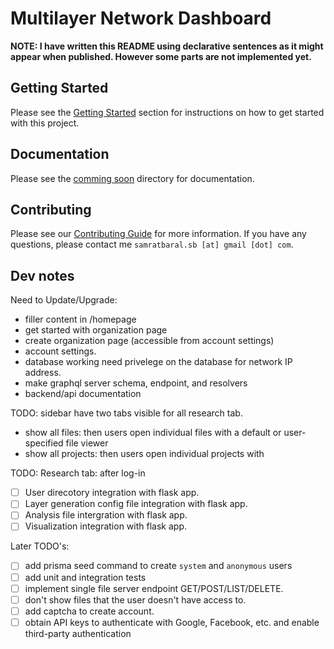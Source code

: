 # Multilayer Network Dashboard

**NOTE: I have written this README using declarative sentences as it might appear when published. However some parts are not implemented yet.**

## Getting Started

Please see the [Getting Started](<Readme.md>) section for instructions on how to get started with this project.

## Documentation

Please see the [comming soon](<Readme.md>) <url> directory for documentation.

## Contributing

Please see our [Contributing Guide](<Readme.md>) for more information. If you have any questions, please contact me `samratbaral.sb [at] gmail [dot] com`.

## Dev notes

Need to Update/Upgrade:
- filler content in /homepage
- get started with organization page
- create organization page (accessible from account settings)
- account settings.
- database working need privelege on the database for network IP address.
- make graphql server schema, endpoint, and resolvers
- backend/api documentation

TODO: sidebar have two tabs visible  for all research tab.

- show all files: then users open individual files with a default or user-specified file viewer
- show all projects: then users open individual projects with

TODO: Research tab: after log-in
- [ ] User direcotory integration with flask app.
- [ ] Layer generation config file integration with flask app.
- [ ] Analysis file intergration with flask app.
- [ ] Visualization integration with flask app.

Later TODO's:

- [ ] add prisma seed command to create `system` and `anonymous` users
- [ ] add unit and integration tests
- [ ] implement single file server endpoint GET/POST/LIST/DELETE. 
- [ ] don't show files that the user doesn't have access to.
- [ ] add captcha to create account.
- [ ] obtain API keys to authenticate with Google, Facebook, etc. and enable third-party authentication
